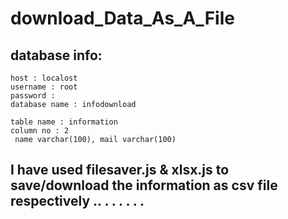 # download_Data_As_A_File

## database info:
    host : localost
    username : root
    password : 
    database name : infodownload
    
    table name : information
    column no : 2
     name varchar(100), mail varchar(100)
## I have used filesaver.js & xlsx.js to save/download the information as csv file respectively .. . . . . . .
